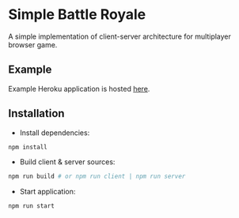 # Simple Battle Royale

A simple implementation of client-server architecture for multiplayer browser game.

## Example

Example Heroku application is hosted [here](https://simple-battle-royale.herokuapp.com/).

## Installation

- Install dependencies:

```bash
npm install
```

- Build client & server sources:

```bash
npm run build # or npm run client | npm run server
```

- Start application:

```bash
npm run start
```
